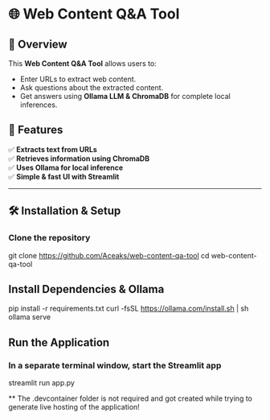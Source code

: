 # 🌐 Web Content Q&A Tool

## 📌 Overview
This **Web Content Q&A Tool** allows users to:
- Enter URLs to extract web content.
- Ask questions about the extracted content.
- Get answers using **Ollama LLM & ChromaDB** for complete local inferences.

## 🚀 Features
✅ **Extracts text from URLs**  
✅ **Retrieves information using ChromaDB**  
✅ **Uses Ollama for local inference**  
✅ **Simple & fast UI with Streamlit**

---

## 🛠 Installation & Setup
### Clone the repository
git clone https://github.com/Aceaks/web-content-qa-tool
cd web-content-qa-tool

## Install Dependencies & Ollama
pip install -r requirements.txt
curl -fsSL https://ollama.com/install.sh | sh
ollama serve

## Run the Application
### In a separate terminal window, start the Streamlit app
streamlit run app.py

** The .devcontainer folder is not required and got created while trying to generate live hosting of the application!
